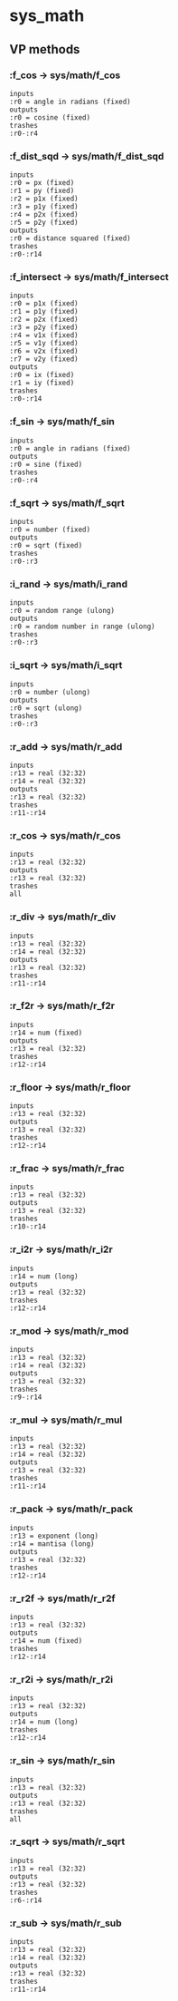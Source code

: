 # sys_math

## VP methods

### :f_cos -> sys/math/f_cos

```code
inputs
:r0 = angle in radians (fixed)
outputs
:r0 = cosine (fixed)
trashes
:r0-:r4
```

### :f_dist_sqd -> sys/math/f_dist_sqd

```code
inputs
:r0 = px (fixed)
:r1 = py (fixed)
:r2 = p1x (fixed)
:r3 = p1y (fixed)
:r4 = p2x (fixed)
:r5 = p2y (fixed)
outputs
:r0 = distance squared (fixed)
trashes
:r0-:r14
```

### :f_intersect -> sys/math/f_intersect

```code
inputs
:r0 = p1x (fixed)
:r1 = p1y (fixed)
:r2 = p2x (fixed)
:r3 = p2y (fixed)
:r4 = v1x (fixed)
:r5 = v1y (fixed)
:r6 = v2x (fixed)
:r7 = v2y (fixed)
outputs
:r0 = ix (fixed)
:r1 = iy (fixed)
trashes
:r0-:r14
```

### :f_sin -> sys/math/f_sin

```code
inputs
:r0 = angle in radians (fixed)
outputs
:r0 = sine (fixed)
trashes
:r0-:r4
```

### :f_sqrt -> sys/math/f_sqrt

```code
inputs
:r0 = number (fixed)
outputs
:r0 = sqrt (fixed)
trashes
:r0-:r3
```

### :i_rand -> sys/math/i_rand

```code
inputs
:r0 = random range (ulong)
outputs
:r0 = random number in range (ulong)
trashes
:r0-:r3
```

### :i_sqrt -> sys/math/i_sqrt

```code
inputs
:r0 = number (ulong)
outputs
:r0 = sqrt (ulong)
trashes
:r0-:r3
```

### :r_add -> sys/math/r_add

```code
inputs
:r13 = real (32:32)
:r14 = real (32:32)
outputs
:r13 = real (32:32)
trashes
:r11-:r14
```

### :r_cos -> sys/math/r_cos

```code
inputs
:r13 = real (32:32)
outputs
:r13 = real (32:32)
trashes
all
```

### :r_div -> sys/math/r_div

```code
inputs
:r13 = real (32:32)
:r14 = real (32:32)
outputs
:r13 = real (32:32)
trashes
:r11-:r14
```

### :r_f2r -> sys/math/r_f2r

```code
inputs
:r14 = num (fixed)
outputs
:r13 = real (32:32)
trashes
:r12-:r14
```

### :r_floor -> sys/math/r_floor

```code
inputs
:r13 = real (32:32)
outputs
:r13 = real (32:32)
trashes
:r12-:r14
```

### :r_frac -> sys/math/r_frac

```code
inputs
:r13 = real (32:32)
outputs
:r13 = real (32:32)
trashes
:r10-:r14
```

### :r_i2r -> sys/math/r_i2r

```code
inputs
:r14 = num (long)
outputs
:r13 = real (32:32)
trashes
:r12-:r14
```

### :r_mod -> sys/math/r_mod

```code
inputs
:r13 = real (32:32)
:r14 = real (32:32)
outputs
:r13 = real (32:32)
trashes
:r9-:r14
```

### :r_mul -> sys/math/r_mul

```code
inputs
:r13 = real (32:32)
:r14 = real (32:32)
outputs
:r13 = real (32:32)
trashes
:r11-:r14
```

### :r_pack -> sys/math/r_pack

```code
inputs
:r13 = exponent (long)
:r14 = mantisa (long)
outputs
:r13 = real (32:32)
trashes
:r12-:r14
```

### :r_r2f -> sys/math/r_r2f

```code
inputs
:r13 = real (32:32)
outputs
:r14 = num (fixed)
trashes
:r12-:r14
```

### :r_r2i -> sys/math/r_r2i

```code
inputs
:r13 = real (32:32)
outputs
:r14 = num (long)
trashes
:r12-:r14
```

### :r_sin -> sys/math/r_sin

```code
inputs
:r13 = real (32:32)
outputs
:r13 = real (32:32)
trashes
all
```

### :r_sqrt -> sys/math/r_sqrt

```code
inputs
:r13 = real (32:32)
outputs
:r13 = real (32:32)
trashes
:r6-:r14
```

### :r_sub -> sys/math/r_sub

```code
inputs
:r13 = real (32:32)
:r14 = real (32:32)
outputs
:r13 = real (32:32)
trashes
:r11-:r14
```

